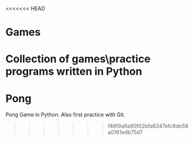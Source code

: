 <<<<<<< HEAD
# Games
Collection of games\practice programs written in Python
=======
# Pong
Pong Game in Python.
Also first practice with Git.
>>>>>>> f46f9a9a90f02bfa6247efc6de58a0161edb75d7
